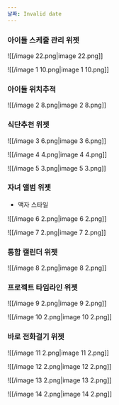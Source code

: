 ```yaml
---
날짜: Invalid date
---
```

### 아이들 스케줄 관리 위젯

![[/image 22.png|image 22.png]]

![[/image 1 10.png|image 1 10.png]]

### 아이들 위치추적

![[/image 2 8.png|image 2 8.png]]

  

### 식단추천 위젯

![[/image 3 6.png|image 3 6.png]]

![[/image 4 4.png|image 4 4.png]]

![[/image 5 3.png|image 5 3.png]]

### 자녀 앨범 위젯

- 액자 스타일

![[/image 6 2.png|image 6 2.png]]

![[/image 7 2.png|image 7 2.png]]

### 통합 캘린더 위젯

![[/image 8 2.png|image 8 2.png]]

  

### 프로젝트 타임라인 위젯

![[/image 9 2.png|image 9 2.png]]

![[/image 10 2.png|image 10 2.png]]

### 바로 전화걸기 위젯

![[/image 11 2.png|image 11 2.png]]

![[/image 12 2.png|image 12 2.png]]

![[/image 13 2.png|image 13 2.png]]

![[/image 14 2.png|image 14 2.png]]